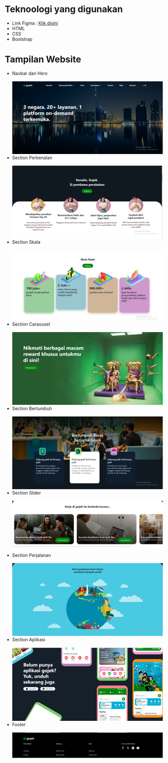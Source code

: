 <h1>Teknoologi yang digunakan</h1>
<ul>
 <li>Link Figma :  <a class="" href="https://www.figma.com/community/file/1294182214727352119/gojek-landing-page-website?searchSessionId=ls0eq3ly-4okpyd4nnta" >Klik disini</a></li>
 <li>HTML</li>
 <li>CSS</li>
 <li>Bootstrap</li>
</ul>

<h1>Tampilan Website</h1>
<ul>
 <li>Navbar dan Hero </li>
</br>
 <img src="assets/section-navhero.png" alt="" />

 
<li>Section Perkenalan </li>
</br>
 <img src="assets/section-perkenalan.png" alt="" />

 
 <li>Section Skala </li>
</br>
 <img src="assets/section-skala.png" alt="" />

 
 <li>Section Caraousel</li>
</br>
 <img src="assets/section-caraousel.png" alt="" />

 
 <li>Section Bertumbuh </li>
</br>
 <img src="assets/section-tumbuh.png" alt="" />

 
 <li>Section Slider </li>
</br>
 <img src="assets/section-slider.png" alt="" />

 
 <li>Section Perjalanan </li>
</br>
 <img src="assets/section-perjalanan.png" alt="" />

 
 <li>Section Aplikasi </li>
</br>
 <img src="assets/section-aplikasi.png" alt="" />

 
 <li>Footer </li>
</br>
 <img src="assets/section-footer.png" alt="" />
</ul>
